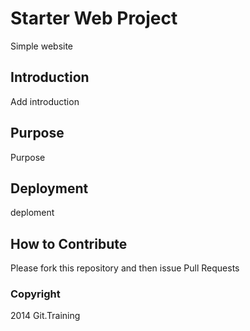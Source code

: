 # Starter Web Project
Simple website
## Introduction
Add introduction
## Purpose
Purpose
## Deployment
deploment
## How to Contribute

Please fork this repository and then issue Pull Requests

### Copyright

2014 Git.Training